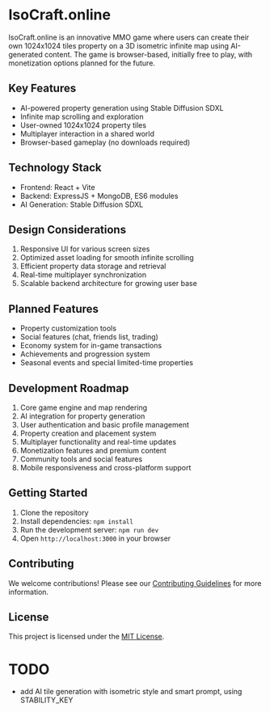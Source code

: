 # IsoCraft.online

IsoCraft.online is an innovative MMO game where users can create their own 1024x1024 tiles property on a 3D isometric infinite map using AI-generated content. The game is browser-based, initially free to play, with monetization options planned for the future.

## Key Features

-   AI-powered property generation using Stable Diffusion SDXL
-   Infinite map scrolling and exploration
-   User-owned 1024x1024 property tiles
-   Multiplayer interaction in a shared world
-   Browser-based gameplay (no downloads required)

## Technology Stack

-   Frontend: React + Vite
-   Backend: ExpressJS + MongoDB, ES6 modules
-   AI Generation: Stable Diffusion SDXL

## Design Considerations

1. Responsive UI for various screen sizes
2. Optimized asset loading for smooth infinite scrolling
3. Efficient property data storage and retrieval
4. Real-time multiplayer synchronization
5. Scalable backend architecture for growing user base

## Planned Features

-   Property customization tools
-   Social features (chat, friends list, trading)
-   Economy system for in-game transactions
-   Achievements and progression system
-   Seasonal events and special limited-time properties

## Development Roadmap

1. Core game engine and map rendering
2. AI integration for property generation
3. User authentication and basic profile management
4. Property creation and placement system
5. Multiplayer functionality and real-time updates
6. Monetization features and premium content
7. Community tools and social features
8. Mobile responsiveness and cross-platform support

## Getting Started

1. Clone the repository
2. Install dependencies: `npm install`
3. Run the development server: `npm run dev`
4. Open `http://localhost:3000` in your browser

## Contributing

We welcome contributions! Please see our [Contributing Guidelines](CONTRIBUTING.md) for more information.

## License

This project is licensed under the [MIT License](LICENSE).

# TODO

-   add AI tile generation with isometric style and smart prompt, using STABILITY_KEY
